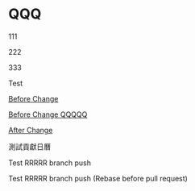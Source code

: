 # QQQ

111

222

333

Test

[Before Change](https://github.com/Charmying/QQQ/issues/1)

[Before Change QQQQQ](https://github.com/Charmying/QQQQQ/issues/1)

[After Change](https://github.com/Charmying/QQQ/issues/2)

測試貢獻日曆

Test RRRRR branch push

Test RRRRR branch push (Rebase before pull request)
